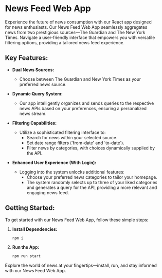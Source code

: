 # News Feed Web App

Experience the future of news consumption with our React app designed for news enthusiasts. Our News Feed Web App seamlessly aggregates news from two prestigious sources—The Guardian and The New York Times. Navigate a user-friendly interface that empowers you with versatile filtering options, providing a tailored news feed experience.

## Key Features:

- **Dual News Sources:**
  - Choose between The Guardian and New York Times as your preferred news source.

- **Dynamic Query System:**
  - Our app intelligently organizes and sends queries to the respective news APIs based on your preferences, ensuring a personalized news stream.

- **Filtering Capabilities:**
  - Utilize a sophisticated filtering interface to:
    - Search for news within your selected source.
    - Set date range filters ('from-date' and 'to-date').
    - Filter news by categories, with choices dynamically supplied by the API.

- **Enhanced User Experience (With Login):**
  - Logging into the system unlocks additional features:
    - Choose your preferred news categories to tailor your homepage.
    - The system randomly selects up to three of your liked categories and generates a query for the API, providing a more relevant and engaging news feed.

## Getting Started:

To get started with our News Feed Web App, follow these simple steps:

1. **Install Dependencies:**
   ```bash
   npm i
   ```

2. **Run the App:**
   ```bash
   npm run start
   ```

Explore the world of news at your fingertips—install, run, and stay informed with our News Feed Web App.
